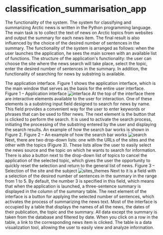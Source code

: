 # classification_summarisation_app
The functionality of the system.
The system for classifying and summarizing Arctic news is written in the Python programming language. The main task is to collect the text of news on Arctic topics from websites and output the summary for each news item. The final result is also influenced by the choice of the desired number of sentences in the summary.
The functionality of the system is arranged as follows: when the user launches the application, he sees the main screen with an available list of functions. The structure of the application's functionality: the user can choose the site where the news search will take place, select the topic, enter the desired number of sentences in the summary. In addition, the functionality of searching for news by substring is available.

The application interface.
Figure 1 shows the application interface, which is the main window that serves as the basis for the entire user interface.
Figure 1 – Application interface ![interface](https://github.com/AnnaZhidkova9/classification_summarisation_app/assets/86468434/8527217d-51e6-41bb-a84a-1b73a152b298)
At the top of the interface there are interactive elements available to the user for interaction. One of these elements is a substring input field designed to search for news by name. This field provides a convenient way for the user to enter keywords or phrases that can be used to filter news. The next element is the button that is clicked to perform the search. It is used to activate the search process, initiating the processing of the substring entered by the user and displaying the search results. An example of how the search bar works is shown in Figure 2.
Figure 2 – An example of how the search bar works ![search](https://github.com/AnnaZhidkova9/classification_summarisation_app/assets/86468434/f9910530-6e98-4957-bb59-d3d532d1785f)
Next, there are two drop-down lists: one with the URLs of the sites and the other with the topics (Figure 3). These lists allow the user to easily select the news source and the topic on which he wants to search for information. There is also a button next to the drop-down list of topics to cancel the application of the selected topic, which gives the user the opportunity to quickly reset the selection and return to the general list of news. 
Figure 3 – Selection of the site and the subject ![sites_themes](https://github.com/AnnaZhidkova9/classification_summarisation_app/assets/86468434/5c40056e-84a5-48df-84e2-ae1766a52bca)
Next to it is a field with a selection of the desired number of sentences in the summary in the range from 1 to 5. By default, the number 3 is specified in this field, which means that when the application is launched, a three-sentence summary is displayed in the column of the summary table. The next element of the interface is a button for applying the selected number of sentences, which activates the process of summarizing the news text.
Most of the interface is occupied by a table that displays the names of all the news, the dates of their publication, the topic and the summary. All data except the summary is taken from the database and filtered by date. When you click on a row in the table, a link to the corresponding news item is clicked. The table is a data visualization tool, allowing the user to easily view and analyze information.
